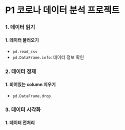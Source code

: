 # P1 코로나 데이터 분석 프로젝트



### 1. 데이터 읽기

#### 1. 데이터 불러오기

- `pd.read_csv`
- `pd.DataFrame.info`: 데이터 정보 확인

### 2. 데이터 정제

#### 1. 비어있는 column 지우기

- `pd.DataFrame.drop`

### 3. 데이터 시각화

#### 1. 데이터 전처리